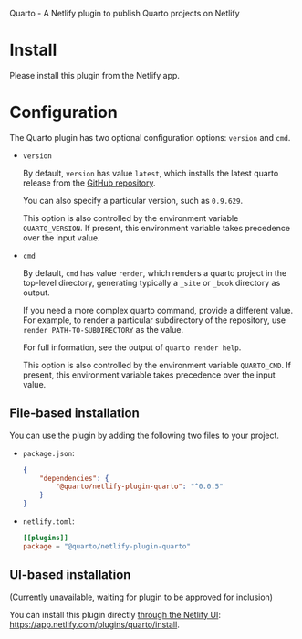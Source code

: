 Quarto - A Netlify plugin to publish Quarto projects on Netlify

# Install

Please install this plugin from the Netlify app.

# Configuration

The Quarto plugin has two optional configuration options: `version` and `cmd`.

* `version`

  By default, `version` has value `latest`, which installs the latest quarto release
  from the [GitHub repository](https://github.com/quarto-dev/quarto-cli/releases).

  You can also specify a particular version, such as `0.9.629`.

  This option is also controlled by the environment variable `QUARTO_VERSION`.
  If present, this environment variable takes precedence over the input value.

* `cmd`

  By default, `cmd` has value `render`, which renders a quarto project in the top-level
  directory, generating typically a `_site` or `_book` directory as output.

  If you need a more complex quarto command,
  provide a different value. For example, to render a particular subdirectory of the
  repository, use `render PATH-TO-SUBDIRECTORY` as the value.

  For full information, see the output of `quarto render help`.

  This option is also controlled by the environment variable `QUARTO_CMD`.
  If present, this environment variable takes precedence over the input value.



## File-based installation

You can use the plugin by adding the following two files to your project.

* `package.json`:

  ```json
  {
      "dependencies": {
          "@quarto/netlify-plugin-quarto": "^0.0.5"
      }
  }
  ```

* `netlify.toml`:

  ```toml
  [[plugins]]
  package = "@quarto/netlify-plugin-quarto"
  ```

## UI-based installation

(Currently unavailable, waiting for plugin to be approved for inclusion)

You can install this plugin directly [through the Netlify UI](https://app.netlify.com/plugins/quarto/install):
https://app.netlify.com/plugins/quarto/install.


